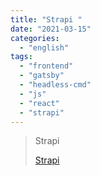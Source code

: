 ```yaml
---
title: "Strapi "
date: "2021-03-15"
categories:
  - "english"
tags:
  - "frontend"
  - "gatsby"
  - "headless-cmd"
  - "js"
  - "react"
  - "strapi"
---
```


> Strapi
>
> [Strapi ](https://www.youtube.com/c/Strapi/playlists)
